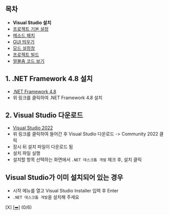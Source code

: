 ## 목차
 - **Visual Studio 설치**
 - [프로젝트 기본 설정](https://github.com/najoan125/ADOFAI-Mod-Development-Guide/blob/main/ModdingGuide/dev1.md)
 - [메소드 패치](https://github.com/najoan125/ADOFAI-Mod-Development-Guide/blob/main/ModdingGuide/dev2.md)
 - [GUI 띄우기](https://github.com/najoan125/ADOFAI-Mod-Development-Guide/blob/main/ModdingGuide/dev3.md)
 - [모드 설정창](https://github.com/najoan125/ADOFAI-Mod-Development-Guide/blob/main/ModdingGuide/dev4.md)
 - [프로젝트 빌드](https://github.com/najoan125/ADOFAI-Mod-Development-Guide/blob/main/ModdingGuide/dev5.md)
 - [얼불춤 코드 보기](https://github.com/najoan125/ADOFAI-Mod-Development-Guide/blob/main/ModdingGuide/dev6.md)

## 1. .NET Framework 4.8 설치
 - [.NET Framework 4.8](https://go.microsoft.com/fwlink/?linkid=2088517)
 - 위 링크를 클릭하여 .NET Framework 4.8 설치

## 2. Visual Studio 다운로드
 - [Visual Studio 2022](https://visualstudio.microsoft.com/ko/vs/)
 - 위 링크를 클릭하여 들어간 후 Visual Studio 다운로드 -> Community 2022 클릭
 - 잠시 뒤 설치 파일이 다운로드 됨
 - 설치 파일 실행
 - 설치할 항목 선택하는 화면에서 `.NET 데스크톰 개발` 체크 후, 설치 클릭
 
 ## Visual Studio가 이미 설치되어 있는 경우
  - 시작 메뉴를 열고 Visual Studio Installer 입력 후 Enter
  - `.NET 데스크톱 개발`을 설치해 주세요

[X] [[➡]](https://github.com/najoan125/ADOFAI-Mod-Development-Guide/blob/main/ModdingGuide/dev1.md) (0/6)
